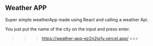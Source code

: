 ##  Weather APP

Super simple weatherApp made using React and calling a weather Api.

You just put the name of the city on the input and press enter.
    
   >>> https://weather-app-ez2n2jg1y.vercel.app/ <<<
 


